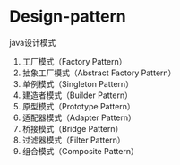 # Design-pattern
java设计模式
1. 工厂模式（Factory Pattern）
2. 抽象工厂模式（Abstract Factory Pattern）
3. 单例模式（Singleton Pattern）
4. 建造者模式（Builder Pattern）
5. 原型模式（Prototype Pattern）
6. 适配器模式（Adapter Pattern）
7. 桥接模式（Bridge Pattern）
8. 过滤器模式（Filter Pattern）
9. 组合模式（Composite Pattern）

